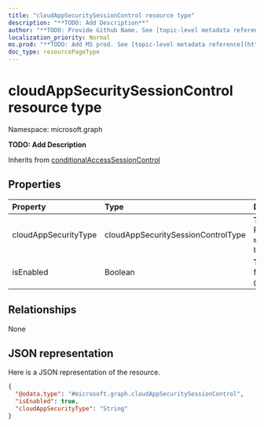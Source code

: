 ```yaml
---
title: "cloudAppSecuritySessionControl resource type"
description: "**TODO: Add Description**"
author: "**TODO: Provide Github Name. See [topic-level metadata reference](https://msgo.azurewebsites.net/add/document/guidelines/metadata.html#topic-level-metadata)**"
localization_priority: Normal
ms.prod: "**TODO: Add MS prod. See [topic-level metadata reference](https://msgo.azurewebsites.net/add/document/guidelines/metadata.html#topic-level-metadata)**"
doc_type: resourcePageType
---
```


# cloudAppSecuritySessionControl resource type


Namespace: microsoft.graph

**TODO: Add Description**


Inherits from [conditionalAccessSessionControl](../resources/conditionalaccesssessioncontrol.md)

## Properties
|Property|Type|Description|
|:---|:---|:---|
|cloudAppSecurityType|cloudAppSecuritySessionControlType|**TODO: Add Description**. Possible values are: `mcasConfigured`, `monitorOnly`, `blockDownloads`.|
|isEnabled|Boolean|**TODO: Add Description** Inherited from [conditionalAccessSessionControl](../resources/conditionalaccesssessioncontrol.md)|

## Relationships
None

## JSON representation
Here is a JSON representation of the resource.
<!-- {
  "blockType": "resource",
  "@odata.type": "microsoft.graph.cloudAppSecuritySessionControl"
}
-->
``` json
{
  "@odata.type": "#microsoft.graph.cloudAppSecuritySessionControl",
  "isEnabled": true,
  "cloudAppSecurityType": "String"
}
```

